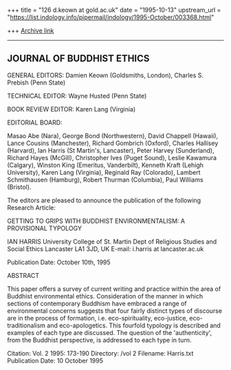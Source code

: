 +++
title = "126 d.keown at gold.ac.uk"
date = "1995-10-13"
upstream_url = "https://list.indology.info/pipermail/indology/1995-October/003368.html"

+++
[Archive link](https://list.indology.info/pipermail/indology/1995-October/003368.html)

-----------------------------------------------
JOURNAL OF BUDDHIST ETHICS
-----------------------------------------------

GENERAL EDITORS:     Damien Keown (Goldsmiths, London),
                     Charles S. Prebish (Penn State)

TECHNICAL EDITOR:    Wayne Husted (Penn State)

BOOK REVIEW EDITOR:  Karen Lang (Virginia)

EDITORIAL BOARD:

Masao Abe (Nara), George Bond (Northwestern), David Chappell
(Hawaii), Lance Cousins (Manchester), Richard Gombrich
(Oxford), Charles Hallisey (Harvard), Ian Harris (St Martin's,
Lancaster), Peter Harvey (Sunderland), Richard Hayes (McGill),
Christopher Ives (Puget Sound), Leslie Kawamura (Calgary), Winston
King (Emeritus, Vanderbilt), Kenneth Kraft (Lehigh University),
Karen Lang (Virginia), Reginald Ray (Colorado), Lambert Schmithausen
(Hamburg), Robert Thurman (Columbia), Paul Williams (Bristol).

The editors are pleased to announce the publication of the following
Research Article:

GETTING TO GRIPS WITH BUDDHIST ENVIRONMENTALISM: A PROVISIONAL
TYPOLOGY

IAN HARRIS
University College of St. Martin
Dept of Religious Studies and Social Ethics
Lancaster LA1 3JD, UK
E-mail: i.harris at lancaster.ac.uk

Publication Date: October 10th, 1995

ABSTRACT

This paper offers a survey of current writing and practice within the
area of Buddhist environmental ethics. Consideration of the manner in
which sections of contemporary Buddhism have embraced a range of
environmental concerns suggests that four fairly distinct types of
discourse are in the process of formation, i.e. eco-spirituality,
eco-justice, eco-traditionalism and eco-apologetics. This fourfold
typology is described and examples of each type are discussed. The
question of the 'authenticity', from the Buddhist perspective, is
addressed to each type in turn.

Citation: Vol. 2 1995: 173-190
Directory: /vol 2
Filename: Harris.txt
Publication Date: 10 October 1995







